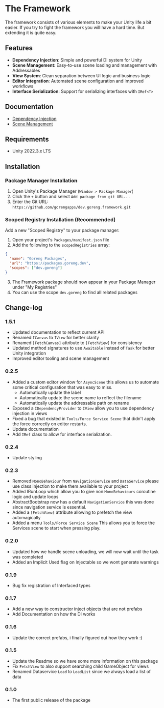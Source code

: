  # The Framework

The framework consists of various elements to make your Unity life a bit easier. 
If you try to fight the framework you will have a hard time. 
But extending it is quite easy.

## Features

- **Dependency Injection**: Simple and powerful DI system for Unity
- **Scene Management**: Easy-to-use scene loading and management with Addressables
- **View System**: Clean separation between UI logic and business logic
- **Editor Integration**: Automated scene configuration and improved workflows
- **Interface Serialization**: Support for serializing interfaces with `IRef<T>`

## Documentation

- [Dependency Injection](/Documentation/Dependency%20Injection.md)
- [Scene Management](/Documentation/Scene%20Management.md)
## Requirements

- Unity 2022.3.x LTS
## Installation

### Package Manager Installation

1. Open Unity's Package Manager (`Window > Package Manager`)
2. Click the `+` button and select `Add package from git URL...`
3. Enter the Git URL: `https://github.com/gorengapps/dev.goreng.framework.git`

### Scoped Registry Installation (Recommended)

Add a new "Scoped Registry" to your package manager:

1. Open your project's `Packages/manifest.json` file
2. Add the following to the `scopedRegistries` array:

```json
{
  "name": "Goreng Packages",
  "url": "https://packages.goreng.dev",
  "scopes": ["dev.goreng"]
}
```

3. The Framework package should now appear in your Package Manager under "My Registries"
4. You can use the scope `dev.goreng` to find all related packages
## Change-log
### 1.5.1
 - Updated documentation to reflect current API
 - Renamed `ICanvas` to `IView` for better clarity
 - Renamed `[FetchCanvas]` attribute to `[FetchView]` for consistency
 - Updated method signatures to use `Awaitable` instead of `Task` for better Unity integration
 - Improved editor tooling and scene management
### 0.2.5
 - Added a custom editor window for `AsyncScene` this allows us to automate some critical configuration that was easy to miss.
	 - Automatically update the label
	 - Automatically update the scene name to reflect the filename
	 - Automatically update the addressable path on rename
 - Exposed a `IDependencyProvider` to `IView` allow you to use dependency injection in views 
 - Fixed a bug that existed in `Tools/Force Service Scene` that didn't apply the force correctly on editor restarts.
 - Update documentation
 - Add `IRef` class to allow for interface serialization.
### 0.2.4
 - Update styling
### 0.2.3
- Removed `MonoBehaviour` from `NavigationService` and `DataService` please use class injection to make them available to your project
- Added IRunLoop which allow you to give non `MonoBehaviours` coroutine logic and update loops
- AbstractBootstrap now has a default `NavigationService` this was done since navigation service is essential.
- Added a `[FetchView]` attribute allowing to prefetch the view automagically
- Added a menu `Tools/Force Service Scene` This allows you to force the Services scene to start when pressing play.

### 0.2.0
- Updated how we handle scene unloading, we will now wait until the task was completed 
- Added an Implicit Used flag on Injectable so we wont generate warnings
### 0.1.9
- Bug fix registration of Interfaced types
### 0.1.7
- Add a new way to constructor inject objects that are not prefabs
- Add Documentation on how the DI works
### 0.1.6
- Update the correct prefabs, i finally figured out how they work :)
### 0.1.5
 - Update the Readme so we have some more information on this package 
 - Fix `FetchView` to also support searching child GameObject for views
 - Renamed Dataservice `Load` to `LoadList` since we always load a list of data
### 0.1.0
- The first public release of the package

  
